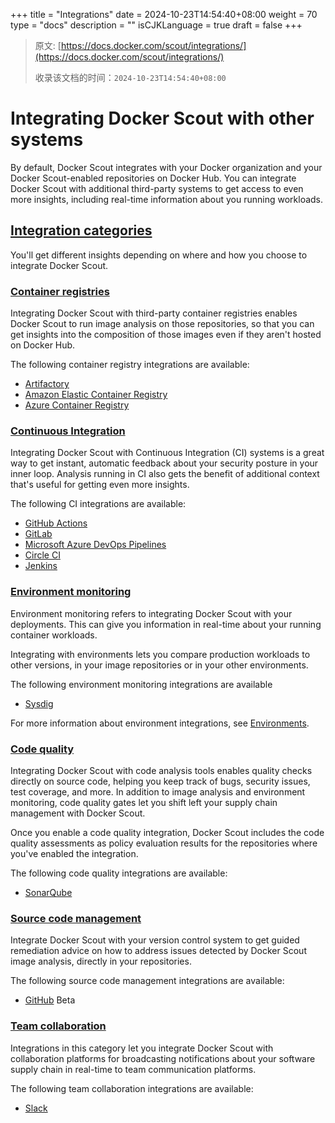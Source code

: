 +++
title = "Integrations"
date = 2024-10-23T14:54:40+08:00
weight = 70
type = "docs"
description = ""
isCJKLanguage = true
draft = false
+++

> 原文: [https://docs.docker.com/scout/integrations/](https://docs.docker.com/scout/integrations/)
>
> 收录该文档的时间：`2024-10-23T14:54:40+08:00`

# Integrating Docker Scout with other systems

By default, Docker Scout integrates with your Docker organization and your Docker Scout-enabled repositories on Docker Hub. You can integrate Docker Scout with additional third-party systems to get access to even more insights, including real-time information about you running workloads.

## [Integration categories](https://docs.docker.com/scout/integrations/#integration-categories)

You'll get different insights depending on where and how you choose to integrate Docker Scout.

### [Container registries](https://docs.docker.com/scout/integrations/#container-registries)

Integrating Docker Scout with third-party container registries enables Docker Scout to run image analysis on those repositories, so that you can get insights into the composition of those images even if they aren't hosted on Docker Hub.

The following container registry integrations are available:

- [Artifactory](https://docs.docker.com/scout/integrations/registry/artifactory/)
- [Amazon Elastic Container Registry](https://docs.docker.com/scout/integrations/registry/ecr/)
- [Azure Container Registry](https://docs.docker.com/scout/integrations/registry/acr/)

### [Continuous Integration](https://docs.docker.com/scout/integrations/#continuous-integration)

Integrating Docker Scout with Continuous Integration (CI) systems is a great way to get instant, automatic feedback about your security posture in your inner loop. Analysis running in CI also gets the benefit of additional context that's useful for getting even more insights.

The following CI integrations are available:

- [GitHub Actions](https://docs.docker.com/scout/integrations/ci/gha/)
- [GitLab](https://docs.docker.com/scout/integrations/ci/gitlab/)
- [Microsoft Azure DevOps Pipelines](https://docs.docker.com/scout/integrations/ci/azure/)
- [Circle CI](https://docs.docker.com/scout/integrations/ci/circle-ci/)
- [Jenkins](https://docs.docker.com/scout/integrations/ci/jenkins/)

### [Environment monitoring](https://docs.docker.com/scout/integrations/#environment-monitoring)

Environment monitoring refers to integrating Docker Scout with your deployments. This can give you information in real-time about your running container workloads.

Integrating with environments lets you compare production workloads to other versions, in your image repositories or in your other environments.

The following environment monitoring integrations are available

- [Sysdig](https://docs.docker.com/scout/integrations/environment/sysdig/)

For more information about environment integrations, see [Environments](https://docs.docker.com/scout/integrations/environment/).

### [Code quality](https://docs.docker.com/scout/integrations/#code-quality)

Integrating Docker Scout with code analysis tools enables quality checks directly on source code, helping you keep track of bugs, security issues, test coverage, and more. In addition to image analysis and environment monitoring, code quality gates let you shift left your supply chain management with Docker Scout.

Once you enable a code quality integration, Docker Scout includes the code quality assessments as policy evaluation results for the repositories where you've enabled the integration.

The following code quality integrations are available:

- [SonarQube](https://docs.docker.com/scout/integrations/code-quality/sonarqube/)

### [Source code management](https://docs.docker.com/scout/integrations/#source-code-management)

Integrate Docker Scout with your version control system to get guided remediation advice on how to address issues detected by Docker Scout image analysis, directly in your repositories.

The following source code management integrations are available:

- [GitHub](https://docs.docker.com/scout/integrations/source-code-management/github/) Beta

### [Team collaboration](https://docs.docker.com/scout/integrations/#team-collaboration)

Integrations in this category let you integrate Docker Scout with collaboration platforms for broadcasting notifications about your software supply chain in real-time to team communication platforms.

The following team collaboration integrations are available:

- [Slack](https://docs.docker.com/scout/integrations/team-collaboration/slack/)
